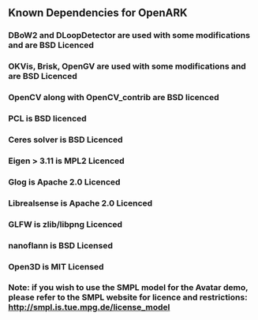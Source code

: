 ## Known Dependencies for OpenARK 

### DBoW2 and DLoopDetector are used with some modifications and are BSD Licenced

### OKVis, Brisk, OpenGV are used with some modifications and are BSD Licenced

### OpenCV along with OpenCV_contrib are BSD licenced

### PCL is BSD licenced 

### Ceres solver is BSD Licenced

### Eigen > 3.11 is MPL2 Licenced

### Glog is Apache 2.0 Licenced

### Librealsense is Apache 2.0 Licenced

### GLFW is zlib/libpng Licenced

### nanoflann is BSD Licensed

### Open3D is MIT Licensed

### Note: if you wish to use the SMPL model for the Avatar demo, please refer to the SMPL website for licence and restrictions: http://smpl.is.tue.mpg.de/license_model
